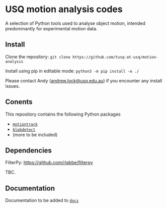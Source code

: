 # USQ motion analysis codes

A selection of Python tools used to analyse object motion, intended predominantly for experimental motion data.

## Install

Clone the repository:
`git clone https://github.com/tusq-at-usq/motion-analysis`

Install using pip in editable mode:
`python3 -m pip install -e ./`

Please contact Andy (andrew.lock@usq.edu.au) if you encounter any install issues.

## Conents

This repository contains the following Python packages

* [`motiontrack`](/src/motiontrack/README.md)
* [`blobdetect`](/src/blobdetect/README.md)
* (more to be included)

## Dependencies 
FilterPy: https://github.com/rlabbe/filterpy

TBC.

## Documentation 

Documentation to be added to [`docs`](/docs/)

